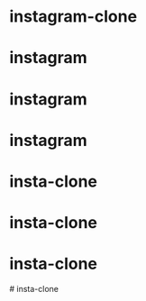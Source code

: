# instagram-clone
# instagram
# instagram
# instagram
# insta-clone
# insta-clone
# insta-clone
#   i n s t a - c l o n e  
 